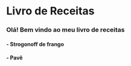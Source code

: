 # Livro de Receitas

### Olá! Bem vindo ao meu livro de receitas

#### - Strogonoff de frango
#### - Pavê
